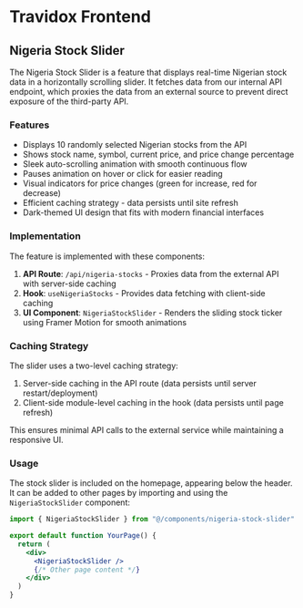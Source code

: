 # Travidox Frontend

## Nigeria Stock Slider

The Nigeria Stock Slider is a feature that displays real-time Nigerian stock data in a horizontally scrolling slider. It fetches data from our internal API endpoint, which proxies the data from an external source to prevent direct exposure of the third-party API.

### Features

- Displays 10 randomly selected Nigerian stocks from the API
- Shows stock name, symbol, current price, and price change percentage
- Sleek auto-scrolling animation with smooth continuous flow
- Pauses animation on hover or click for easier reading
- Visual indicators for price changes (green for increase, red for decrease)
- Efficient caching strategy - data persists until site refresh
- Dark-themed UI design that fits with modern financial interfaces

### Implementation

The feature is implemented with these components:

1. **API Route**: `/api/nigeria-stocks` - Proxies data from the external API with server-side caching
2. **Hook**: `useNigeriaStocks` - Provides data fetching with client-side caching
3. **UI Component**: `NigeriaStockSlider` - Renders the sliding stock ticker using Framer Motion for smooth animations

### Caching Strategy

The slider uses a two-level caching strategy:
1. Server-side caching in the API route (data persists until server restart/deployment)
2. Client-side module-level caching in the hook (data persists until page refresh)

This ensures minimal API calls to the external service while maintaining a responsive UI.

### Usage

The stock slider is included on the homepage, appearing below the header. It can be added to other pages by importing and using the `NigeriaStockSlider` component:

```jsx
import { NigeriaStockSlider } from "@/components/nigeria-stock-slider"

export default function YourPage() {
  return (
    <div>
      <NigeriaStockSlider />
      {/* Other page content */}
    </div>
  )
}
``` 